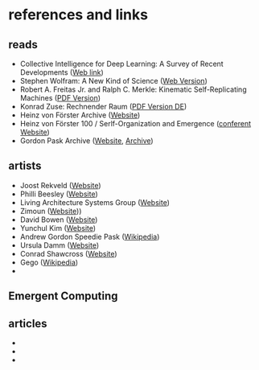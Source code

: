 # references and links

## reads
- Collective Intelligence for Deep Learning: A Survey of Recent Developments
([Web link](https://blog.otoro.net/2022/10/01/collectiveintelligence/))
- Stephen Wolfram: A New Kind of Science ([Web Version](https://www.wolframscience.com/nks/))
- Robert A. Freitas Jr. and Ralph C. Merkle: Kinematic Self-Replicating Machines ([PDF Version](https://silo.pub/kinematic-self-replicating-machines.html))
- Konrad Zuse: Rechnender Raum ([PDF Version DE](http://webmail.inb.uni-luebeck.de/~claussen/sysbio2012/zuse_76scan.pdf))
- Heinz von Förster Archive ([Website](https://hvfoerster.univie.ac.at/index.html))
- Heinz von Förster 100 / Serlf-Organization and Emergence ([conferent Website](https://hvfoerster.univie.ac.at/congress/SelfOrganization.html))
- Gordon Pask Archive ([Website](https://www.pangaro.com/pask-pdfs.html), [Archive](https://www.pangaro.com/Pask-Archive/Pask-Archive.html))

## artists
- Joost Rekveld ([Website](http://www.joostrekveld.net/))
- Philli Beesley ([Website](https://www.philipbeesleystudioinc.com/))
- Living Architecture Systems Group ([Website](https://livingarchitecturesystems.com/))
- Zimoun ([Website](https://www.zimoun.net/)))
- David Bowen ([Website](https://www.dwbowen.com/))
- Yunchul Kim ([Website](https://yunchulkim.net/))
- Andrew Gordon Speedie Pask ([Wikipedia](https://en.wikipedia.org/wiki/Gordon_Pask))
- Ursula Damm ([Website](https://ursuladamm.de/))
- Conrad Shawcross ([Website](https://conradshawcross.com/))
- Gego ([Wikipedia](https://en.wikipedia.org/wiki/Gego))
- 

## Emergent Computing


## articles
-
-
-
